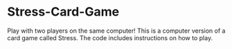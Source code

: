 # Stress-Card-Game

Play with two players on the same computer!
This is a computer version of a card game called Stress. The code includes instructions on how to play.

